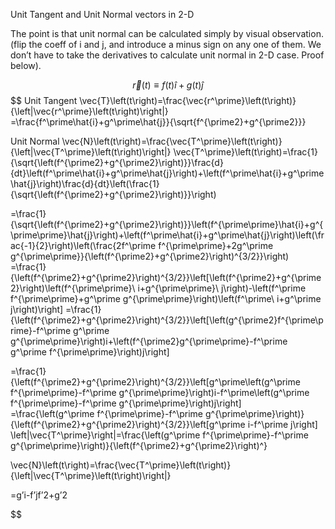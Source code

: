 
Unit Tangent and Unit Normal vectors in 2-D

The point is that unit normal can be calculated simply by visual observation. (flip the coeff of i and j, and introduce a minus sign on any one of them. We don’t have to take the derivatives to calculate unit normal in 2-D case. Proof below).

$$
\vec{r}(t) \equiv f(t)\hat{i}+g(t)\hat{j}
$$
$$
Unit Tangent 
\vec{T}\left(t\right)=\frac{\vec{r^\prime}\left(t\right)}{\left|\vec{r^\prime}\left(t\right)\right|}
=\frac{f^\prime\hat{i}+g^\prime\hat{j}}{\sqrt{f^{\prime2}+g^{\prime2}}}

Unit Normal
\vec{N}\left(t\right)=\frac{\vec{T^\prime}\left(t\right)}{\left|\vec{T^\prime}\left(t\right)\right|}
\vec{T^\prime}\left(t\right)=\frac{1}{\sqrt{\left(f^{\prime2}+g^{\prime2}\right)}}\frac{d}{dt}\left(f^\prime\hat{i}+g^\prime\hat{j}\right)+\left(f^\prime\hat{i}+g^\prime\hat{j}\right)\frac{d}{dt}\left(\frac{1}{\sqrt{\left(f^{\prime2}+g^{\prime2}\right)}}\right)

=\frac{1}{\sqrt{\left(f^{\prime2}+g^{\prime2}\right)}}\left(f^{\prime\prime}\hat{i}+g^{\prime\prime}\hat{j}\right)+\left(f^\prime\hat{i}+g^\prime\hat{j}\right)\left(\frac{-1}{2}\right)\left(\frac{2f^\prime f^{\prime\prime}+2g^\prime g^{\prime\prime}}{\left(f^{\prime2}+g^{\prime2}\right)^{3/2}}\right)
=\frac{1}{\left(f^{\prime2}+g^{\prime2}\right)^{3/2}}\left[\left(f^{\prime2}+g^{\prime2}\right)\left(f^{\prime\prime}\ i+g^{\prime\prime}\ j\right)-\left(f^\prime f^{\prime\prime}+g^\prime g^{\prime\prime}\right)\left(f^\prime\ i+g^\prime j\right)\right]
=\frac{1}{\left(f^{\prime2}+g^{\prime2}\right)^{3/2}}\left[\left(g^{\prime2}f^{\prime\prime}-f^\prime g^\prime g^{\prime\prime}\right)i+\left(f^{\prime2}g^{\prime\prime}-f^\prime g^\prime f^{\prime\prime}\right)j\right]

=\frac{1}{\left(f^{\prime2}+g^{\prime2}\right)^{3/2}}\left[g^\prime\left(g^\prime f^{\prime\prime}-f^\prime g^{\prime\prime}\right)i-f^\prime\left(g^\prime f^{\prime\prime}-f^\prime g^{\prime\prime}\right)j\right]
=\frac{\left(g^\prime f^{\prime\prime}-f^\prime g^{\prime\prime}\right)}{\left(f^{\prime2}+g^{\prime2}\right)^{3/2}}\left[g^\prime i-f^\prime j\right]
\left|\vec{T^\prime}\right|=\frac{\left(g^\prime f^{\prime\prime}-f^\prime g^{\prime\prime}\right)}{\left(f^{\prime2}+g^{\prime2}\right)^}

\vec{N}\left(t\right)=\frac{\vec{T^\prime}\left(t\right)}{\left|\vec{T^\prime}\left(t\right)\right|}

=g’i-f’jf’2+g’2

$$















